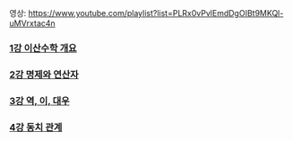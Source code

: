 영상: https://www.youtube.com/playlist?list=PLRx0vPvlEmdDgOIBt9MKQl-uMVrxtac4n

### [1강 이산수학 개요](/이산-수학/이산수학-기초/이산수학-개요.md)

### [2강 명제와 연산자](/이산-수학/이산수학-기초/명제와-연산자.md)

### [3강 역, 이, 대우](/이산-수학/이산수학-기초/역-이-대우.md)

### [4강 동치 관계](/이산-수학/이산수학-기초/동치-관계.md)
